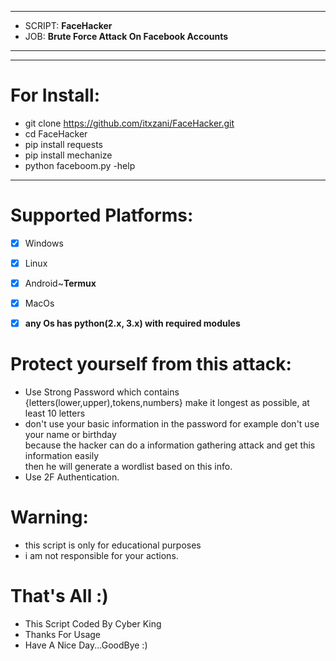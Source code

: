 ***
  - SCRIPT: **FaceHacker**
  -    JOB: **Brute Force Attack On Facebook Accounts**
***


***

# For Install:

 - git clone https://github.com/itxzani/FaceHacker.git
 - cd FaceHacker
 - pip install requests
 - pip install mechanize
 - python faceboom.py -help
***

# Supported Platforms:
- [x] Windows
- [x] Linux
- [x] Android~**Termux**
- [x] MacOs
- [x] **any Os has python(2.x, 3.x) with required modules**


# Protect yourself from this attack:
  * Use Strong Password which contains {letters(lower,upper),tokens,numbers} make it longest as possible, at least 10 letters
  * don't use your basic information in the password for example don't use your name or birthday\
        because the hacker can do a information gathering attack and get this information easily\
        then he will generate a wordlist based on this info.
  * Use 2F Authentication.
  
# Warning:
  * this script is only for educational purposes
  * i am not responsible for your actions.

# That's All :)
   * This Script Coded By Cyber King
   * Thanks For Usage
   * Have A Nice Day...GoodBye :)
